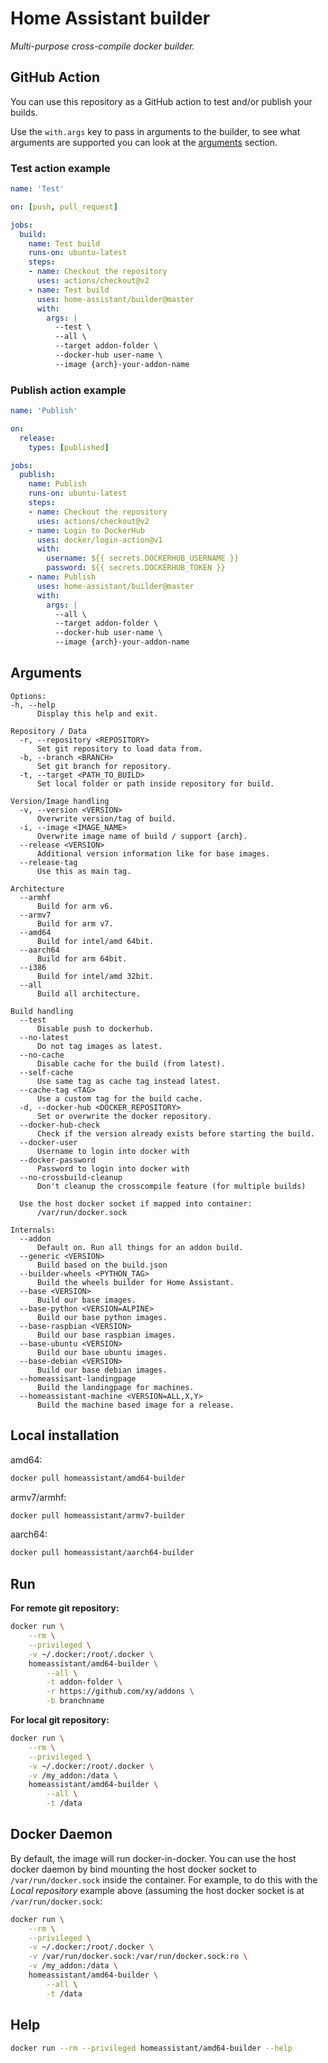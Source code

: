 # Home Assistant builder

_Multi-purpose cross-compile docker builder._

## GitHub Action

You can use this repository as a GitHub action to test and/or publish your builds.

Use the `with.args` key to pass in arguments to the builder, to see what arguments are supported you can look at the [arguments](#Arguments) section.

### Test action example

```yaml
name: 'Test'

on: [push, pull_request]

jobs:
  build:
    name: Test build
    runs-on: ubuntu-latest
    steps:
    - name: Checkout the repository
      uses: actions/checkout@v2
    - name: Test build
      uses: home-assistant/builder@master
      with:
        args: |
          --test \
          --all \
          --target addon-folder \
          --docker-hub user-name \
          --image {arch}-your-addon-name
```

### Publish action example

```yaml
name: 'Publish'

on:
  release:
    types: [published]

jobs:
  publish:
    name: Publish
    runs-on: ubuntu-latest
    steps:
    - name: Checkout the repository
      uses: actions/checkout@v2
    - name: Login to DockerHub
      uses: docker/login-action@v1
      with:
        username: ${{ secrets.DOCKERHUB_USERNAME }}
        password: ${{ secrets.DOCKERHUB_TOKEN }}
    - name: Publish
      uses: home-assistant/builder@master
      with:
        args: |
          --all \
          --target addon-folder \
          --docker-hub user-name \
          --image {arch}-your-addon-name
```

## Arguments

```
Options:
-h, --help
      Display this help and exit.

Repository / Data
  -r, --repository <REPOSITORY>
      Set git repository to load data from.
  -b, --branch <BRANCH>
      Set git branch for repository.
  -t, --target <PATH_TO_BUILD>
      Set local folder or path inside repository for build.

Version/Image handling
  -v, --version <VERSION>
      Overwrite version/tag of build.
  -i, --image <IMAGE_NAME>
      Overwrite image name of build / support {arch}.
  --release <VERSION>
      Additional version information like for base images.
  --release-tag
      Use this as main tag.

Architecture
  --armhf
      Build for arm v6.
  --armv7
      Build for arm v7.
  --amd64
      Build for intel/amd 64bit.
  --aarch64
      Build for arm 64bit.
  --i386
      Build for intel/amd 32bit.
  --all
      Build all architecture.

Build handling
  --test
      Disable push to dockerhub.
  --no-latest
      Do not tag images as latest.
  --no-cache
      Disable cache for the build (from latest).
  --self-cache
      Use same tag as cache tag instead latest.
  --cache-tag <TAG>
      Use a custom tag for the build cache.
  -d, --docker-hub <DOCKER_REPOSITORY>
      Set or overwrite the docker repository.
  --docker-hub-check
      Check if the version already exists before starting the build.
  --docker-user
      Username to login into docker with
  --docker-password
      Password to login into docker with
  --no-crossbuild-cleanup
      Don't cleanup the crosscompile feature (for multiple builds)

  Use the host docker socket if mapped into container:
      /var/run/docker.sock

Internals:
  --addon
      Default on. Run all things for an addon build.
  --generic <VERSION>
      Build based on the build.json
  --builder-wheels <PYTHON_TAG>
      Build the wheels builder for Home Assistant.
  --base <VERSION>
      Build our base images.
  --base-python <VERSION=ALPINE>
      Build our base python images.
  --base-raspbian <VERSION>
      Build our base raspbian images.
  --base-ubuntu <VERSION>
      Build our base ubuntu images.
  --base-debian <VERSION>
      Build our base debian images.
  --homeassisant-landingpage
      Build the landingpage for machines.
  --homeassistant-machine <VERSION=ALL,X,Y>
      Build the machine based image for a release.
```

## Local installation

amd64:
```bash
docker pull homeassistant/amd64-builder
```

armv7/armhf:
```bash
docker pull homeassistant/armv7-builder
```

aarch64:
```bash
docker pull homeassistant/aarch64-builder
```

## Run

**For remote git repository:**

```bash
docker run \
	--rm \
	--privileged \
	-v ~/.docker:/root/.docker \
	homeassistant/amd64-builder \
		--all \
		-t addon-folder \
		-r https://github.com/xy/addons \
		-b branchname
```

**For local git repository:**

```bash
docker run \
	--rm \
	--privileged \
	-v ~/.docker:/root/.docker \
	-v /my_addon:/data \
	homeassistant/amd64-builder \
		--all \
		-t /data
```

## Docker Daemon

By default, the image will run docker-in-docker. You can use the host docker daemon by bind mounting the host docker socket to `/var/run/docker.sock` inside the container. For example, to do this with the _Local repository_ example above (assuming the host docker socket is at `/var/run/docker.sock`:

```bash
docker run \
	--rm \
	--privileged \
	-v ~/.docker:/root/.docker \
	-v /var/run/docker.sock:/var/run/docker.sock:ro \
	-v /my_addon:/data \
	homeassistant/amd64-builder \
		--all \
		-t /data
```

## Help

```bash
docker run --rm --privileged homeassistant/amd64-builder --help
```
